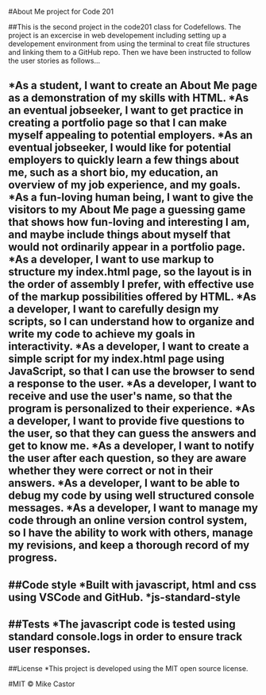 #About Me project for Code 201

##This is the second project in the code201 class for Codefellows.  The project is an excercise in web developement including setting up a developement environment from using the terminal to creat file structures and linking them to a GitHub repo.  Then we have been instructed to follow the user stories as follows...

*As a student, I want to create an About Me page as a demonstration of my skills with HTML.
*As an eventual jobseeker, I want to get practice in creating a portfolio page so that I can make myself appealing to potential employers.
*As an eventual jobseeker, I would like for potential employers to quickly learn a few things about me, such as a short bio, my education, an overview of my job experience, and my goals.
*As a fun-loving human being, I want to give the visitors to my About Me page a guessing game that shows how fun-loving and interesting I am, and maybe include things about myself that would not ordinarily appear in a portfolio page.
*As a developer, I want to use markup to structure my index.html page, so the layout is in the order of assembly I prefer, with effective use of the markup possibilities offered by HTML.
*As a developer, I want to carefully design my scripts, so I can understand how to organize and write my code to achieve my goals in interactivity.
*As a developer, I want to create a simple script for my index.html page using JavaScript, so that I can use the browser to send a response to the user.
*As a developer, I want to receive and use the user's name, so that the program is personalized to their experience.
*As a developer, I want to provide five questions to the user, so that they can guess the answers and get to know me.
*As a developer, I want to notify the user after each question, so they are aware whether they were correct or not in their answers.
*As a developer, I want to be able to debug my code by using well structured console messages.
*As a developer, I want to manage my code through an online version control system, so I have the ability to work with others, manage my revisions, and keep a thorough record of my progress.
---
##Code style
*Built with javascript, html and css using VSCode and GitHub.
*js-standard-style
---
##Tests
*The javascript code is tested using standard console.logs in order to ensure track user responses.
---
##License
*This project is developed using the MIT open source license.

#MIT © Mike Castor